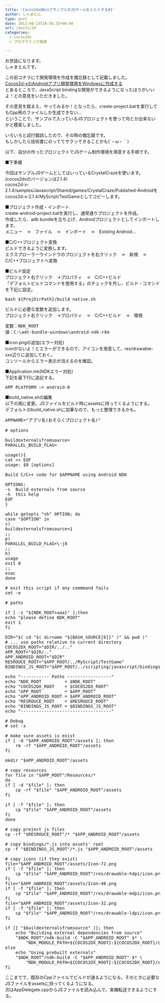 ```yaml
---
title: 'Cocos2dx@WinでサンプルのJSゲームをビルドする#1'
author: しゃまとん
type: post
date: 2013-08-23T16:56:33+00:00
url: /posts/24
categories:
  - cocos2dx
  - プログラミング関連

---
```

お世話になります。  
しゃまとんです。

この前コチラにて開発環境を作成を備忘録として記載しました。  
[Cocos2d-xのAndroidアプリ開発環境をWindowsに作成する][1]  
とあるところで、JavaScript bindingな開発ができるようになったほうがいいよ！との意見をいただきました。

その意見を踏まえ、やってみるか！となったら、create-project.batを実行してもCpp用のファイルしか生成できない…  
ということで、サンプルで入っているJSプロジェクトを使って何とか出来ないかと模索しました。

いろいろと試行錯誤したので、その時の備忘録です。  
もしかしたら技術書にのっててサクッできることかも(´・ω・｀)

以下、自分の作ったプロジェクトでJSゲーム制作環境を用意する手順です。

<!--more-->

■下準備

今回はサンプルJSゲームとしてはいっているCrystalCrazeを使います。(cocos2dxのバージョンは2.1.4)  
cocos2d-x-2.1.4/samples/Javascript/Shared/games/CrystalCraze/Published-Androidを  
cocos2d-x-2.1.4/MyScript/TestGameとしてコピーします。

■プロジェクト作成・インポート  
create-android-project.batを実行し、通常通りプロジェクトを作成。  
作成したら、adb bundleを立ち上げ、Androidプロジェクトとしてインポートします。  
メニュー　→　ファイル　→　インポート　→　Existing Android&#8230;

■C/C++プロジェクト変換  
ビルドできるように変換します。  
エクスプローラーウインドウのプロジェクトを右クリック　→　新規　→　C/C++プロジェクトへ変換

■ビルド設定  
プロジェクト右クリック　→プロパティ　→　C/C++ビルド  
「デフォルトビルドコマンドを使用する」のチェックを外し、ビルド・コマンドを下記に設定。

<pre class="brush: text; gutter: false">bash ${ProjDirPath}/build_native.sh</pre>

ビルドに必要な変数を追加します。  
プロジェクト右クリック　→プロパティ　→　C/C++ビルド　→　環境

<pre class="brush: text; gutter: false">変数：NDK_ROOT
値：C:\adt-bundle-windows\android-ndk-r8e</pre>

■icon.pngの追加(エラー対処)  
iconがないよ！とエラーができるので、アイコンを用意して、res/drawable-xxx辺りに追加しておく。  
コンソールからエラー表示が消えるのを確認。

■Application.mk(NDKエラー対処)  
下記を最下行に追記する。

<pre class="brush: text; gutter: true">APP_PLATFORM := android-8</pre>

■build_native.shの編集  
以下の用に変更。JSファイルをビルド時にassetsに持ってくるようにする。  
デフォルトのbuild_native.shに加筆なので、もっと整理できるかも。

<pre class="brush: text; gutter: true">APPNAME="アプリ名(おそらくプロジェクト名)"

# options

buildexternalsfromsource=
PARALLEL_BUILD_FLAG=

usage(){
cat &lt;&lt; EOF
usage: $0 [options]

Build C/C++ code for $APPNAME using Android NDK

OPTIONS:
-s	Build externals from source
-h	this help
EOF
}

while getopts "sh" OPTION; do
case "$OPTION" in
s)
buildexternalsfromsource=1
;;
p)
PARALLEL_BUILD_FLAG=\-j8
;;
h)
usage
exit 0
;;
esac
done

# exit this script if any commmand fails
set -e

# paths

if [ -z "${NDK_ROOT+aaa}" ];then
echo "please define NDK_ROOT"
exit 1
fi

DIR="$( cd "$( dirname "${BASH_SOURCE[0]}" )" && pwd )"
# ... use paths relative to current directory
COCOS2DX_ROOT="$DIR/../.."
APP_ROOT="$DIR/.."
APP_ANDROID_ROOT="$DIR"
RESROUCE_ROOT="$APP_ROOT/../MyScript/TestGame"
BINDINGS_JS_ROOT="$APP_ROOT/../scripting/javascript/bindings/js"

echo "----------- Paths -----------------"
echo "NDK_ROOT         = $NDK_ROOT"
echo "COCOS2DX_ROOT    = $COCOS2DX_ROOT"
echo "APP_ROOT         = $APP_ROOT"
echo "APP_ANDROID_ROOT = $APP_ANDROID_ROOT"
echo "RESROUCE_ROOT    = $RESROUCE_ROOT"
echo "BINDINGS_JS_ROOT = $BINDINGS_JS_ROOT"
echo "-----------------------------------"

# Debug
# set -x

# make sure assets is exist
if [ -d "$APP_ANDROID_ROOT"/assets ]; then
    rm -rf "$APP_ANDROID_ROOT"/assets
fi

mkdir "$APP_ANDROID_ROOT"/assets

# copy resources
for file in "$APP_ROOT"/Resources/*
do
if [ -d "$file" ]; then
    cp -rf "$file" "$APP_ANDROID_ROOT"/assets
fi

if [ -f "$file" ]; then
    cp "$file" "$APP_ANDROID_ROOT"/assets
fi
done

# copy project js files
cp -rf "$RESROUCE_ROOT"/* "$APP_ANDROID_ROOT"/assets

# copy bindings/*.js into assets&#039; root
cp -f "$BINDINGS_JS_ROOT"/*.js "$APP_ANDROID_ROOT"/assets

# copy icons (if they exist)
file="$APP_ANDROID_ROOT"/assets/Icon-72.png
if [ -f "$file" ]; then
	cp "$file" "$APP_ANDROID_ROOT"/res/drawable-hdpi/icon.png
fi
file="$APP_ANDROID_ROOT"/assets/Icon-48.png
if [ -f "$file" ]; then
	cp "$file" "$APP_ANDROID_ROOT"/res/drawable-mdpi/icon.png
fi
file="$APP_ANDROID_ROOT"/assets/Icon-32.png
if [ -f "$file" ]; then
	cp "$file" "$APP_ANDROID_ROOT"/res/drawable-ldpi/icon.png
fi

if [[ "$buildexternalsfromsource" ]]; then
    echo "Building external dependencies from source"
    "$NDK_ROOT"/ndk-build -C "$APP_ANDROID_ROOT" $* \
        "NDK_MODULE_PATH=${COCOS2DX_ROOT}:${COCOS2DX_ROOT}/cocos2dx/platform/third_party/android/source"
else
    echo "Using prebuilt externals"
    "$NDK_ROOT"/ndk-build -C "$APP_ANDROID_ROOT" $* \
        "NDK_MODULE_PATH=${COCOS2DX_ROOT}:${COCOS2DX_ROOT}/cocos2dx/platform/third_party/android/prebuilt"
fi</pre>

ここまでで、既存のCppファイルでビルドが通るようになる。そのときに必要なJSファイルをassetsに持ってくるようになる。  
次はAppDelegate.cppからJSファイルを読み込んで、実機転送できるようにする。

 [1]: http://shamaton.orz.hm/blog/posts/21